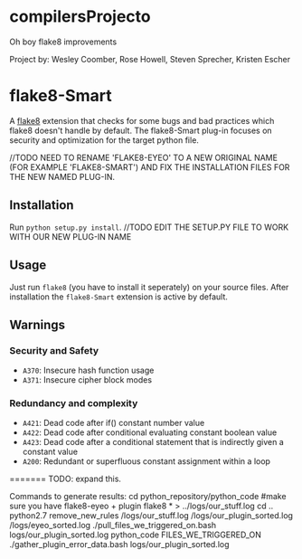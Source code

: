 # compilersProjecto
Oh boy flake8 improvements

Project by: Wesley Coomber, Rose Howell, Steven Sprecher, Kristen Escher

# flake8-Smart

A [flake8](https://flake8.readthedocs.io) extension that checks for some bugs and bad practices which flake8 doesn't
handle by default. The flake8-Smart plug-in focuses on security and optimization for the target python file.

//TODO NEED TO RENAME 'FLAKE8-EYEO' TO A NEW ORIGINAL NAME (FOR EXAMPLE 'FLAKE8-SMART') AND FIX THE INSTALLATION FILES FOR THE NEW NAMED PLUG-IN.

## Installation

Run `python setup.py install`.
//TODO EDIT THE SETUP.PY FILE TO WORK WITH OUR NEW PLUG-IN NAME

## Usage

Just run `flake8` (you have to install it seperately) on your source files.
After installation the `flake8-Smart` extension is active by default.

## Warnings

### Security and Safety

* `A370`: Insecure hash function usage
* `A371`: Insecure cipher block modes

### Redundancy and complexity

* `A421`: Dead code after if() constant number value
* `A422`: Dead code after conditional evaluating constant boolean value
* `A423`: Dead code after a conditional statement that is indirectly given a constant value
* `A200`: Redundant or superfluous constant assignment within a loop

=======
TODO: expand this.

Commands to generate results:
cd python_repository/python_code
#make sure you have flake8-eyeo + plugin 
flake8 * > ../logs/our_stuff.log
cd ..
python2.7 remove_new_rules /logs/our_stuff.log /logs/our_plugin_sorted.log /logs/eyeo_sorted.log
./pull_files_we_triggered_on.bash logs/our_plugin_sorted.log python_code FILES_WE_TRIGGERED_ON
./gather_plugin_error_data.bash logs/our_plugin_sorted.log
